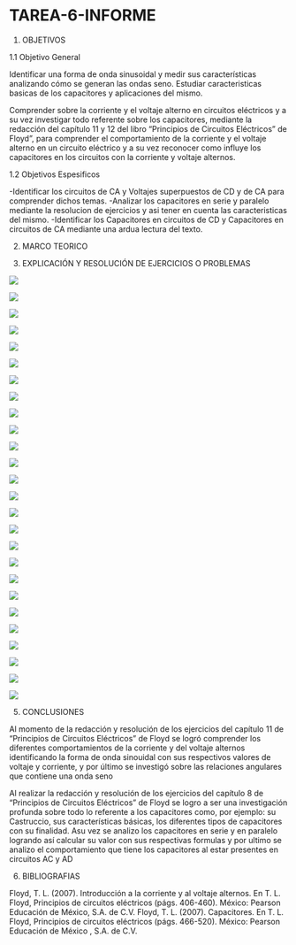 # TAREA-6-INFORME
1. OBJETIVOS

1.1 Objetivo General

Identificar una forma de onda sinusoidal y medir sus características analizando cómo se generan las ondas seno. Estudiar caracteristicas basicas de los capacitores y aplicaciones del mismo.

Comprender sobre la corriente y el voltaje alterno en circuitos eléctricos y a su vez investigar todo referente sobre los capacitores, mediante la redacción del capítulo 11 y 12 del libro “Principios de Circuitos Eléctricos” de Floyd”, para comprender el comportamiento de la corriente y el voltaje alterno en un circuito eléctrico y a su vez reconocer como influye los capacitores en los circuitos con la corriente y voltaje alternos.

1.2 Objetivos Espesificos

-Identificar los circuitos de CA y Voltajes superpuestos de CD y de CA para comprender dichos temas.
-Analizar los capacitores en serie y paralelo mediante la resolucion de ejercicios y asi tener en cuenta las caracteristicas del mismo.
-Identificar los Capacitores en circuitos de CD y Capacitores en circuitos de CA mediante una ardua lectura del texto.

2. MARCO TEORICO



3. EXPLICACIÓN Y RESOLUCIÓN DE EJERCICIOS O PROBLEMAS

![](https://github.com/smvaca2/Informe-Tarea-6/blob/5d35103517cf3f491b10adf9150fc7273c39bd5c/a.PNG)

![](https://github.com/smvaca2/Informe-Tarea-6/blob/5d35103517cf3f491b10adf9150fc7273c39bd5c/b.PNG)

![](https://github.com/smvaca2/Informe-Tarea-6/blob/5d35103517cf3f491b10adf9150fc7273c39bd5c/c.PNG)

![](https://github.com/smvaca2/Informe-Tarea-6/blob/5d35103517cf3f491b10adf9150fc7273c39bd5c/d.PNG)

![](https://github.com/smvaca2/Informe-Tarea-6/blob/5d35103517cf3f491b10adf9150fc7273c39bd5c/e.PNG)

![](https://github.com/smvaca2/Informe-Tarea-6/blob/5d35103517cf3f491b10adf9150fc7273c39bd5c/f.PNG)

![](https://github.com/smvaca2/Informe-Tarea-6/blob/5d35103517cf3f491b10adf9150fc7273c39bd5c/g.PNG)

![](https://github.com/smvaca2/Informe-Tarea-6/blob/f3e0b82a00fb41eaa164f4641a05c20dd2180aa1/h.PNG)

![](https://github.com/smvaca2/Informe-Tarea-6/blob/f3e0b82a00fb41eaa164f4641a05c20dd2180aa1/i.PNG)

![](https://github.com/smvaca2/Informe-Tarea-6/blob/f3e0b82a00fb41eaa164f4641a05c20dd2180aa1/j.PNG)

![](https://github.com/smvaca2/Informe-Tarea-6/blob/f3e0b82a00fb41eaa164f4641a05c20dd2180aa1/k.PNG)

![](https://github.com/smvaca2/Informe-Tarea-6/blob/f3e0b82a00fb41eaa164f4641a05c20dd2180aa1/l.PNG)

![](https://github.com/smvaca2/Informe-Tarea-6/blob/f3e0b82a00fb41eaa164f4641a05c20dd2180aa1/m.PNG)

![](https://github.com/smvaca2/Informe-Tarea-6/blob/f3e0b82a00fb41eaa164f4641a05c20dd2180aa1/n.PNG)

![](https://github.com/smvaca2/Informe-Tarea-6/blob/6382471a0a1053d183fc63ec50a713af46a4ec04/%C3%B1.PNG)

![](https://github.com/smvaca2/Informe-Tarea-6/blob/f3e0b82a00fb41eaa164f4641a05c20dd2180aa1/o.PNG)

![](https://github.com/smvaca2/Informe-Tarea-6/blob/f3e0b82a00fb41eaa164f4641a05c20dd2180aa1/p.PNG)

![](https://github.com/smvaca2/Informe-Tarea-6/blob/f3e0b82a00fb41eaa164f4641a05c20dd2180aa1/q.PNG)

![](https://github.com/smvaca2/Informe-Tarea-6/blob/6382471a0a1053d183fc63ec50a713af46a4ec04/r.PNG)

![](https://github.com/smvaca2/Informe-Tarea-6/blob/6382471a0a1053d183fc63ec50a713af46a4ec04/s.PNG)

![](https://github.com/smvaca2/Informe-Tarea-6/blob/6382471a0a1053d183fc63ec50a713af46a4ec04/t.PNG)

![](https://github.com/smvaca2/Informe-Tarea-6/blob/6382471a0a1053d183fc63ec50a713af46a4ec04/u.PNG)

![](https://github.com/smvaca2/Informe-Tarea-6/blob/6382471a0a1053d183fc63ec50a713af46a4ec04/v.PNG)

![](https://github.com/smvaca2/Informe-Tarea-6/blob/6382471a0a1053d183fc63ec50a713af46a4ec04/w.PNG)

![](https://github.com/smvaca2/Informe-Tarea-6/blob/6382471a0a1053d183fc63ec50a713af46a4ec04/x.PNG)

![](https://github.com/smvaca2/Informe-Tarea-6/blob/6382471a0a1053d183fc63ec50a713af46a4ec04/y.PNG)



5. CONCLUSIONES

Al momento de la redacción y resolución de los ejercicios del capítulo 11 de “Principios de Circuitos Eléctricos” de Floyd se logró comprender los diferentes comportamientos de la corriente y del voltaje alternos identificando la forma de onda sinouidal con sus respectivos valores de voltaje y corriente, y por último se investigó sobre las relaciones angulares que contiene una onda seno

Al realizar la redacción y resolución de los ejercicios del capítulo 8 de “Principios de Circuitos Eléctricos” de Floyd se logro a ser una investigación profunda sobre todo lo referente a los capacitores como, por ejemplo: su Castruccio, sus características básicas, los diferentes tipos de capacitores con su finalidad. Asu vez se analizo los capacitores en serie y en paralelo logrando así calcular su valor con sus respectivas formulas y por ultimo se analizo el comportamiento que tiene los capacitores al estar presentes en circuitos AC y AD


6. BIBLIOGRAFIAS

Floyd, T. L. (2007). Introducción a la corriente y al voltaje alternos. En T. L. Floyd, Principios de circuitos eléctricos (págs. 406-460). México: Pearson Educación de México, S.A. de C.V.
Floyd, T. L. (2007). Capacitores. En T. L. Floyd, Principios de circuitos eléctricos (págs. 466-520). México: Pearson Educación de México , S.A. de C.V.


